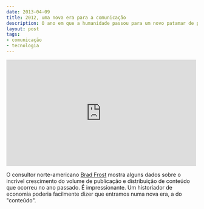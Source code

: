 ```yaml
---
date: 2013-04-09
title: 2012, uma nova era para a comunicação
description: O ano em que a humanidade passou para um novo patamar de produção e consumo de informação
layout: post
tags: 
- comunicação
- tecnologia
---
```


<iframe src="http://player.vimeo.com/video/63437853" width="500" height="281" frameborder="0" webkitAllowFullScreen mozallowfullscreen allowFullScreen></iframe>

O consultor norte-americano [Brad Frost](http://bradfrostweb.com/) mostra alguns dados sobre o incrível crescimento do volume de publicação e distribuição de conteúdo que ocorreu no ano passado. É impressionante. Um historiador de economia poderia facilmente dizer que entramos numa nova era, a do "conteúdo".